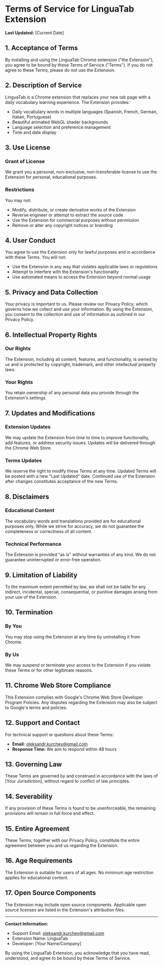 # Terms of Service for LinguaTab Extension

**Last Updated:** [Current Date]

## 1. Acceptance of Terms

By installing and using the LinguaTab Chrome extension ("the Extension"), you agree to be bound by these Terms of Service ("Terms"). If you do not agree to these Terms, please do not use the Extension.

## 2. Description of Service

LinguaTab is a Chrome extension that replaces your new tab page with a daily vocabulary learning experience. The Extension provides:
- Daily vocabulary words in multiple languages (Spanish, French, German, Italian, Portuguese)
- Beautiful animated WebGL shader backgrounds
- Language selection and preference management
- Time and date display

## 3. Use License

### Grant of License
We grant you a personal, non-exclusive, non-transferable license to use the Extension for personal, educational purposes.

### Restrictions
You may not:
- Modify, distribute, or create derivative works of the Extension
- Reverse engineer or attempt to extract the source code
- Use the Extension for commercial purposes without permission
- Remove or alter any copyright notices or branding

## 4. User Conduct

You agree to use the Extension only for lawful purposes and in accordance with these Terms. You will not:
- Use the Extension in any way that violates applicable laws or regulations
- Attempt to interfere with the Extension's functionality
- Use automated means to access the Extension beyond normal usage

## 5. Privacy and Data Collection

Your privacy is important to us. Please review our Privacy Policy, which governs how we collect and use your information. By using the Extension, you consent to the collection and use of information as outlined in our Privacy Policy.

## 6. Intellectual Property Rights

### Our Rights
The Extension, including all content, features, and functionality, is owned by us and is protected by copyright, trademark, and other intellectual property laws.

### Your Rights
You retain ownership of any personal data you provide through the Extension's settings.

## 7. Updates and Modifications

### Extension Updates
We may update the Extension from time to time to improve functionality, add features, or address security issues. Updates will be delivered through the Chrome Web Store.

### Terms Updates
We reserve the right to modify these Terms at any time. Updated Terms will be posted with a new "Last Updated" date. Continued use of the Extension after changes constitutes acceptance of the new Terms.

## 8. Disclaimers

### Educational Content
The vocabulary words and translations provided are for educational purposes only. While we strive for accuracy, we do not guarantee the completeness or correctness of all content.

### Technical Performance
The Extension is provided "as is" without warranties of any kind. We do not guarantee uninterrupted or error-free operation.

## 9. Limitation of Liability

To the maximum extent permitted by law, we shall not be liable for any indirect, incidental, special, consequential, or punitive damages arising from your use of the Extension.

## 10. Termination

### By You
You may stop using the Extension at any time by uninstalling it from Chrome.

### By Us
We may suspend or terminate your access to the Extension if you violate these Terms or for other legitimate reasons.

## 11. Chrome Web Store Compliance

This Extension complies with Google's Chrome Web Store Developer Program Policies. Any disputes regarding the Extension may also be subject to Google's terms and policies.

## 12. Support and Contact

For technical support or questions about these Terms:
- **Email:** oleksandr.kurchev@gmail.com
- **Response Time:** We aim to respond within 48 hours

## 13. Governing Law

These Terms are governed by and construed in accordance with the laws of [Your Jurisdiction], without regard to conflict of law principles.

## 14. Severability

If any provision of these Terms is found to be unenforceable, the remaining provisions will remain in full force and effect.

## 15. Entire Agreement

These Terms, together with our Privacy Policy, constitute the entire agreement between you and us regarding the Extension.

## 16. Age Requirements

The Extension is suitable for users of all ages. No minimum age restriction applies for educational content.

## 17. Open Source Components

The Extension may include open source components. Applicable open source licenses are listed in the Extension's attribution files.

---

**Contact Information:**
- Support Email: oleksandr.kurchev@gmail.com
- Extension Name: LinguaTab
- Developer: [Your Name/Company]

By using the LinguaTab Extension, you acknowledge that you have read, understood, and agree to be bound by these Terms of Service.
